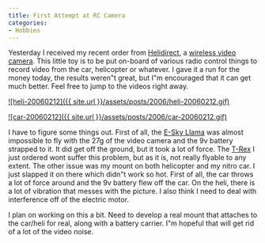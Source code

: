 ```yaml
---
title: First Attempt at RC Camera
categories:
- Hobbies
---
```


Yesterday I received my recent order from [Helidirect](http://www.helidirect.com/), a [wireless video camera](http://www.helidirect.com/product_info.php?cPath=72&products_id=795). This little toy is to be put on-board of various radio control things to record video from the car, helicopter or whatever. I gave it a run for the money today, the results weren"t great, but I"m encouraged that it can get much better. Feel free to jump to the videos right away.

[![heli-20060212]({{ site.url }}/assets/posts/2006/heli-20060212.gif)](http://thingelstad.com/s/wp-content/video/heli-20060212.wmv)

[![car-20060212]({{ site.url }}/assets/posts/2006/car-20060212.gif)](http://thingelstad.com/s/wp-content/video/car-20060212.wmv)

I have to figure some things out. First of all, the [E-Sky Llama](http://www.helidirect.com/product_info.php?cPath=29&products_id=594) was almost impossible to fly with the 27g of the video camera and the 9v battery strapped to it. It did get off the ground, but it took a lot of force. The [T-Rex](http://www.helidirect.com/product_info.php?cPath=29&products_id=1001) I just ordered wont suffer this problem, but as it is, not really flyable to any extent. The other issue was my mount on both helicopter and my nitro car. I just slapped it on there which didn"t work so hot. First of all, the car throws a lot of force around and the 9v battery flew off the car. On the heli, there is a lot of vibration that messes with the picture. I also think I need to deal with interference off of the electric motor.

I plan on working on this a bit. Need to develop a real mount that attaches to the car/heli for real, along with a battery carrier. I"m hopeful that will get rid of a lot of the video noise.
